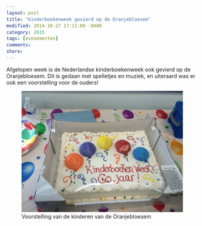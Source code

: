 ```yaml
---
layout: post
title: "Kinderboekenweek gevierd op de Oranjebloesem"
modified: 2014-10-27 17:11:09 -0400
category: 2015
tags: [evenementen]
comments: 
share: 
---
```


Afgelopen week is de Nederlandse kinderboekenweek ook gevierd op de Oranjebloesem. Dit is gedaan met spelletjes en muziek, en uiteraard was er ook een voorstelling voor de ouders!
<figure>
   <img src="/images/cake.jpg">
   <figcaption>Voorstelling van de kinderen van de Oranjebloesem</figcaption>
</figure>
